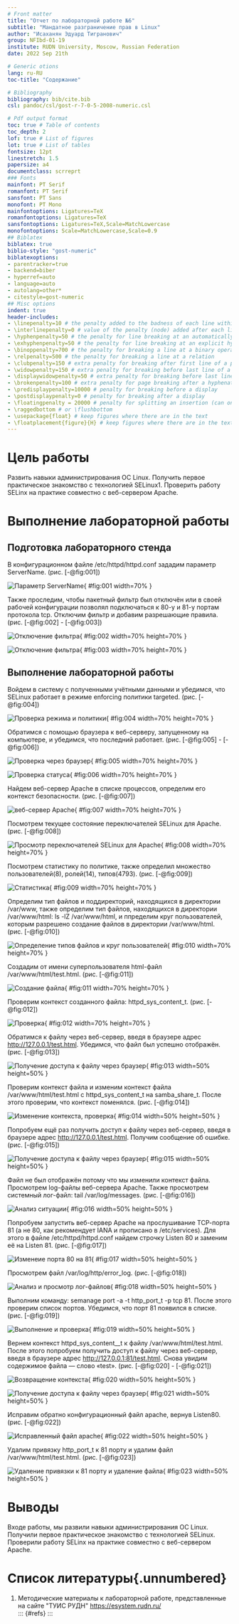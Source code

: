 ```yaml
---
# Front matter
title: "Отчет по лабораторной работе №6"
subtitle: "Мандатное разграничение прав в Linux"
author: "Исаханян Эдуард Тигранович"
group: NFIbd-01-19
institute: RUDN University, Moscow, Russian Federation
date: 2022 Sep 21th

# Generic otions
lang: ru-RU
toc-title: "Содержание"

# Bibliography
bibliography: bib/cite.bib
csl: pandoc/csl/gost-r-7-0-5-2008-numeric.csl

# Pdf output format
toc: true # Table of contents
toc_depth: 2
lof: true # List of figures
lot: true # List of tables
fontsize: 12pt
linestretch: 1.5
papersize: a4
documentclass: scrreprt
### Fonts
mainfont: PT Serif
romanfont: PT Serif
sansfont: PT Sans
monofont: PT Mono
mainfontoptions: Ligatures=TeX
romanfontoptions: Ligatures=TeX
sansfontoptions: Ligatures=TeX,Scale=MatchLowercase
monofontoptions: Scale=MatchLowercase,Scale=0.9
## Biblatex
biblatex: true
biblio-style: "gost-numeric"
biblatexoptions:
- parentracker=true
- backend=biber
- hyperref=auto
- language=auto
- autolang=other*
- citestyle=gost-numeric
## Misc options
indent: true
header-includes:
- \linepenalty=10 # the penalty added to the badness of each line within a paragraph (no associated penalty node) Increasing the value makes tex try to have fewer lines in the paragraph.
- \interlinepenalty=0 # value of the penalty (node) added after each line of a paragraph.
- \hyphenpenalty=50 # the penalty for line breaking at an automatically inserted hyphen
- \exhyphenpenalty=50 # the penalty for line breaking at an explicit hyphen
- \binoppenalty=700 # the penalty for breaking a line at a binary operator
- \relpenalty=500 # the penalty for breaking a line at a relation
- \clubpenalty=150 # extra penalty for breaking after first line of a paragraph
- \widowpenalty=150 # extra penalty for breaking before last line of a paragraph
- \displaywidowpenalty=50 # extra penalty for breaking before last line before a display math
- \brokenpenalty=100 # extra penalty for page breaking after a hyphenated line
- \predisplaypenalty=10000 # penalty for breaking before a display
- \postdisplaypenalty=0 # penalty for breaking after a display
- \floatingpenalty = 20000 # penalty for splitting an insertion (can only be split footnote in standard LaTeX)
- \raggedbottom # or \flushbottom
- \usepackage{float} # keep figures where there are in the text
- \floatplacement{figure}{H} # keep figures where there are in the text
---
```


# Цель работы

Развить навыки администрирования ОС Linux. Получить первое практическое знакомство с технологией SELinux1. Проверить работу SELinx на практике совместно с веб-сервером Apache.

# Выполнение лабораторной работы

## Подготовка лабораторного стенда

В конфигурационном файле /etc/httpd/httpd.conf зададим параметр
ServerName. (рис. [-@fig:001])

![Параметр ServerName](images/1.png){ #fig:001 width=70% }

Также проследим, чтобы пакетный фильтр был отключён или в своей рабочей конфигурации позволял подключаться к 80-у и 81-у портам протокола tcp. Отключим фильтр и добавим разрешающие правила.
(рис. [-@fig:002] - [-@fig:003])

![Отключение фильтра](images/2.png){ #fig:002 width=70% height=70% }

![Отключение фильтра](images/3.png){ #fig:003 width=70% height=70% }

## Выполнение лабораторной работы

Войдем в систему с полученными учётными данными и убедимся, что SELinux работает в режиме enforcing политики targeted. (рис. [-@fig:004])

![Проверка режима и политики](images/4.png){ #fig:004 width=70% height=70% }

Обратимся с помощью браузера к веб-серверу, запущенному на компьютере, и убедимся, что последний работает. (рис. [-@fig:005] - [-@fig:006])

![Проверка через браузер](images/5.png){ #fig:005 width=70% height=70% }

![Проверка статуса](images/6.png){ #fig:006 width=70% height=70% }

Найдем веб-сервер Apache в списке процессов, определим его контекст безопасности. (рис. [-@fig:007])

![веб-сервер Apache](images/7.png){ #fig:007 width=70% height=70% }

Посмотрем текущее состояние переключателей SELinux для Apache. (рис. [-@fig:008])

![Просмотр переключателей SELinux для Apache](images/8.png){ #fig:008 width=70% height=70% }

Посмотрем статистику по политике, также определил множество пользователей(8), ролей(14), типов(4793). (рис. [-@fig:009])

![Статистика](images/9.png){ #fig:009 width=70% height=70% }

Определим тип файлов и поддиректорий, находящихся в директории /var/www, также определим тип файлов, 
находящихся в директории /var/www/html: ls -lZ /var/www/html, и ппределим круг пользователей, которым разрешено 
создание файлов в директории /var/www/html. (рис. [-@fig:010])

![Определение типов файлов и круг пользователей](images/10.png){ #fig:010 width=70% height=70% }

Создадим от имени суперпользователя html-файл /var/www/html/test.html. (рис. [-@fig:011])

![Создание файла](images/11.png){ #fig:011 width=70% height=70% }

Проверим контекст созданного файла: httpd_sys_content_t. (рис. [-@fig:012])

![Проверка](images/12.png){ #fig:012 width=70% height=70% }

Обратимся к файлу через веб-сервер, введя в браузере адрес http://127.0.0.1/test.html. Убедимся, что файл был успешно отображён. (рис. [-@fig:013])

![Получение доступа к файлу через браузер](images/13.png){ #fig:013 width=50% height=50% }

Проверим контекст файла и изменим контекст файла /var/www/html/test.html с httpd_sys_content_t на samba_share_t. После этого проверим, что контекст поменялся. (рис. [-@fig:014])

![Изменение контекста, проверка](images/14.png){ #fig:014 width=50% height=50% }

Попробуем ещё раз получить доступ к файлу через веб-сервер, введя в браузере адрес http://127.0.0.1/test.html. Получим сообщение об ошибке. (рис. [-@fig:015])

![Получение доступа к файлу через браузер](images/15.png){ #fig:015 width=50% height=50% }

Файл не был отображён потому что мы изменили контекст файла. Просмотрем log-файлы веб-сервера Apache. Также просмотрем системный лог-файл: tail /var/log/messages. (рис. [-@fig:016])

![Анализ ситуации](images/16.png){ #fig:016 width=50% height=50% }

Попробуем запустить веб-сервер Apache на прослушивание ТСР-порта 81 (а не 80, как рекомендует IANA и прописано в /etc/services). Для этого в файле /etc/httpd/httpd.conf найдем строчку Listen 80 и заменим её на Listen 81. (рис. [-@fig:017])

![Изменеие порта 80 на 81](images/17.png){ #fig:017 width=50% height=50% }

Просмотрем файл /var/log/http/error_log. (рис. [-@fig:018])

![Анализ и просмотр лог-файлов](images/18.png){ #fig:018 width=50% height=50% }

Выполним команду: semanage port -a -t http_port_t -р tcp 81. После этого проверим список портов. 
Убедимся, что порт 81 появился в списке. (рис. [-@fig:019])

![Выполнение и проверка](images/19.png){ #fig:019 width=50% height=50% }

Вернем контекст httpd_sys_cоntent__t к файлу /var/www/html/test.html. После этого попробуем получить доступ к файлу через веб-сервер, введя в браузере адрес http://127.0.0.1:81/test.html. 
Снова увидим содержимое файла — слово «test». (рис. [-@fig:020] - [-@fig:021])

![Возвращение контекста](images/20.png){ #fig:020 width=50% height=50% }

![Получение доступа к файлу через браузер](images/21.png){ #fig:021 width=50% height=50% }

Исправим обратно конфигурационный файл apache, вернув Listen80. (рис. [-@fig:022])

![Исправленный файл apache](images/23.png){ #fig:022 width=50% height=50% }

Удалим привязку http_port_t к 81 порту и удалим файл /var/www/html/test.html. (рис. [-@fig:023])

![Удаление привязки к 81 порту и удаление файла](images/22.png){ #fig:023 width=50% height=50% }

# Выводы

Входе работы, мы развили навыки администрирования ОС Linux. Получили первое практическое знакомство 
с технологией SELinux. Проверили работу SELinx на практике совместно с
веб-сервером Apache.

# Список литературы{.unnumbered}
1. Методические материалы к лабораторной работе, представленные на сайте "ТУИС РУДН" https://esystem.rudn.ru/  
::: {#refs}
:::
